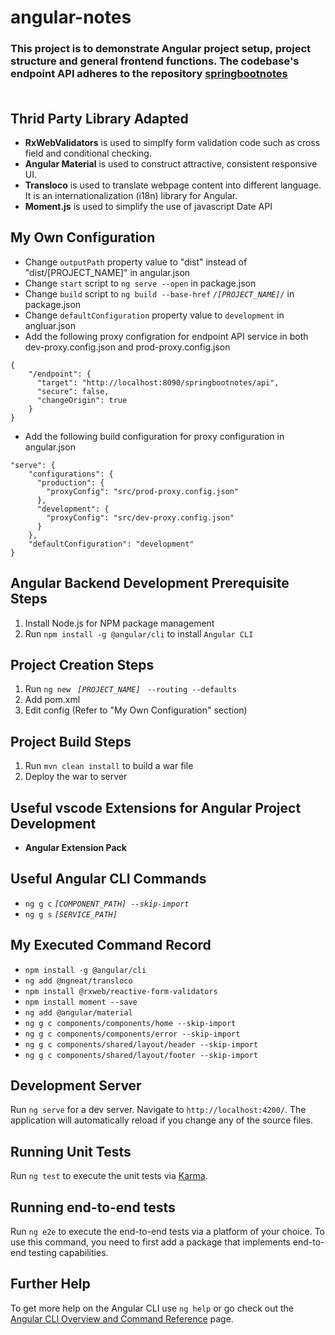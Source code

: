# angular-notes

### This project is to demonstrate Angular project setup, project structure and general frontend functions. The codebase's endpoint API adheres to the repository [springbootnotes](https://github.com/homeboykeroro/springbootnotes) <br/><br/>

## Thrid Party Library Adapted
- **RxWebValidators** is used to simplfy form validation code such as cross field and conditional checking.
- **Angular Material** is used to construct attractive, consistent responsive UI.
- **Transloco** is used to translate webpage content into different language. It is an internationalization (i18n) library for Angular.
- **Moment.js** is used to simplify the use of javascript Date API

## My Own Configuration
- Change `outputPath` property value to "dist" instead of "dist/[PROJECT_NAME]" in angular.json
- Change `start` script to `ng serve --open` in package.json
- Change `build` script to `ng build --base-href` *`/[PROJECT_NAME]/`* in package.json
- Change `defaultConfiguration` property value to `development` in angluar.json
- Add the following proxy configration for endpoint API service in both dev-proxy.config.json and prod-proxy.config.json 
```
{
    "/endpoint": {
      "target": "http://localhost:8090/springbootnotes/api",
      "secure": false,
      "changeOrigin": true
    }
}
```
- Add the following build configuration for proxy configuration in angular.json
```
"serve": {
    "configurations": {
      "production": {
        "proxyConfig": "src/prod-proxy.config.json"
      },
      "development": {
        "proxyConfig": "src/dev-proxy.config.json"
      }
    },
    "defaultConfiguration": "development"
}
```

## Angular Backend Development Prerequisite Steps
1. Install Node.js for NPM package management
2. Run `npm install -g @angular/cli` to install `Angular CLI`

## Project Creation Steps
1. Run `ng new ` *`[PROJECT_NAME]`* ` --routing --defaults`
2. Add pom.xml
3. Edit config (Refer to "My Own Configuration" section)

## Project Build Steps
1. Run `mvn clean install` to build a war file
2. Deploy the war to server

## Useful vscode Extensions for Angular Project Development
- **Angular Extension Pack**

## Useful Angular CLI Commands
- `ng g c` *`[COMPONENT_PATH] --skip-import`*
- `ng g s` *`[SERVICE_PATH]`*

## My Executed Command Record
- `npm install -g @angular/cli`
- `ng add @ngneat/transloco`
- `npm install @rxweb/reactive-form-validators`
- `npm install moment --save`
- `ng add @angular/material`
- `ng g c components/components/home --skip-import`
- `ng g c components/components/error --skip-import`
- `ng g c components/shared/layout/header --skip-import`
- `ng g c components/shared/layout/footer --skip-import`

## Development Server

Run `ng serve` for a dev server. Navigate to `http://localhost:4200/`. The application will automatically reload if you change any of the source files.

## Running Unit Tests

Run `ng test` to execute the unit tests via [Karma](https://karma-runner.github.io).

## Running end-to-end tests

Run `ng e2e` to execute the end-to-end tests via a platform of your choice. To use this command, you need to first add a package that implements end-to-end testing capabilities.

## Further Help

To get more help on the Angular CLI use `ng help` or go check out the [Angular CLI Overview and Command Reference](https://angular.io/cli) page.
